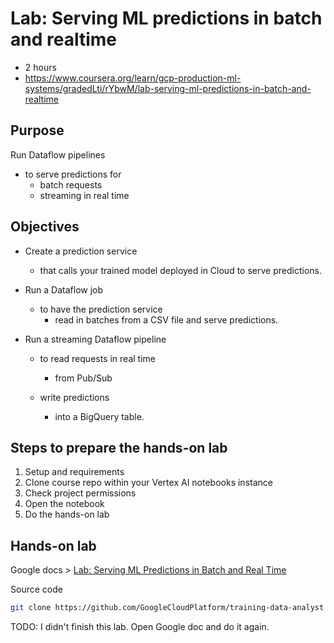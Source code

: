 # Lab: Serving ML predictions in batch and realtime

- 2 hours
- https://www.coursera.org/learn/gcp-production-ml-systems/gradedLti/rYbwM/lab-serving-ml-predictions-in-batch-and-realtime

## Purpose

Run Dataflow pipelines 

- to serve predictions for 
  - batch requests
  - streaming in real time


## Objectives

- Create a prediction service 
  - that calls your trained model deployed in Cloud to serve predictions.

- Run a Dataflow job 
  - to have the prediction service 
    - read in batches from a CSV file and serve predictions.

- Run a streaming Dataflow pipeline 
  - to read requests in real time 
    - from Pub/Sub 

  - write predictions 
    - into a BigQuery table.


## Steps to prepare the hands-on lab

1. Setup and requirements
2. Clone course repo within your Vertex AI notebooks instance
3. Check project permissions
4. Open the notebook
5. Do the hands-on lab

## Hands-on lab 

Google docs > [Lab: Serving ML Predictions in Batch and Real Time](https://docs.google.com/document/d/1HxQlSnEDmaybpUlJoUsspfcbksMwlkV8X2QVn7Z89Gc/edit#)

Source code

```bash
git clone https://github.com/GoogleCloudPlatform/training-data-analyst
```

TODO: I didn't finish this lab. Open Google doc and do it again.
